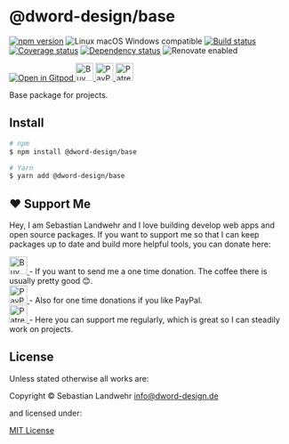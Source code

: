 <!-- TITLE/ -->
# @dword-design/base
<!-- /TITLE -->

<!-- BADGES/ -->
[![npm version](https://img.shields.io/npm/v/@dword-design/base.svg)](https://npmjs.org/package/@dword-design/base)
![Linux macOS Windows compatible](https://img.shields.io/badge/os-linux%20%7C%C2%A0macos%20%7C%C2%A0windows-blue)
[![Build status](https://github.com/dword-design/base/workflows/build/badge.svg)](https://github.com/dword-design/base/actions)
[![Coverage status](https://codecov.io/gh/dword-design/base/branch/master/graph/badge.svg)](https://codecov.io/gh/dword-design/base)
[![Dependency status](https://img.shields.io/david/dword-design/base)](https://david-dm.org/dword-design/base)
![Renovate enabled](https://img.shields.io/badge/renovate-enabled-brightgreen)

<a href="https://gitpod.io/#https://github.com/dword-design/bar">
  <img src="https://gitpod.io/button/open-in-gitpod.svg" alt="Open in Gitpod">
</a><a href="https://www.buymeacoffee.com/dword">
  <img
    src="https://www.buymeacoffee.com/assets/img/guidelines/download-assets-sm-2.svg"
    alt="Buy Me a Coffee"
    height="32"
  >
</a><a href="https://paypal.me/SebastianLandwehr">
  <img
    src="https://dword-design.de/images/paypal.svg"
    alt="PayPal"
    height="32"
  >
</a><a href="https://www.patreon.com/dworddesign">
  <img
    src="https://dword-design.de/images/patreon.svg"
    alt="Patreon"
    height="32"
  >
</a>
<!-- /BADGES -->

<!-- DESCRIPTION/ -->
Base package for projects.
<!-- /DESCRIPTION -->

<!-- INSTALL/ -->
## Install

```bash
# npm
$ npm install @dword-design/base

# Yarn
$ yarn add @dword-design/base
```
<!-- /INSTALL -->

<!-- LICENSE/ -->
## ❤️ Support Me

Hey, I am Sebastian Landwehr and I love building develop web apps and open source packages. If you want to support me so that I can keep packages up to date and build more helpful tools, you can donate here:

<p>
  <a href="https://www.buymeacoffee.com/dword">
    <img
      src="https://www.buymeacoffee.com/assets/img/guidelines/download-assets-sm-2.svg"
      alt="Buy Me a Coffee"
      height="32"
    >
  </a> - If you want to send me a one time donation. The coffee there is usually pretty good 😊.<br/>

  <a href="https://paypal.me/SebastianLandwehr">
    <img
      src="https://dword-design.de/images/paypal.svg"
      alt="PayPal"
      height="32"
    >
  </a> - Also for one time donations if you like PayPal.<br/>

  <a href="https://www.patreon.com/dworddesign">
    <img
      src="https://dword-design.de/images/patreon.svg"
      alt="Patreon"
      height="32"
    >
  </a> - Here you can support me regularly, which is great so I can steadily work on projects.
</p>

## License

Unless stated otherwise all works are:

Copyright &copy; Sebastian Landwehr <info@dword-design.de>

and licensed under:

[MIT License](https://opensource.org/licenses/MIT)
<!-- /LICENSE -->

